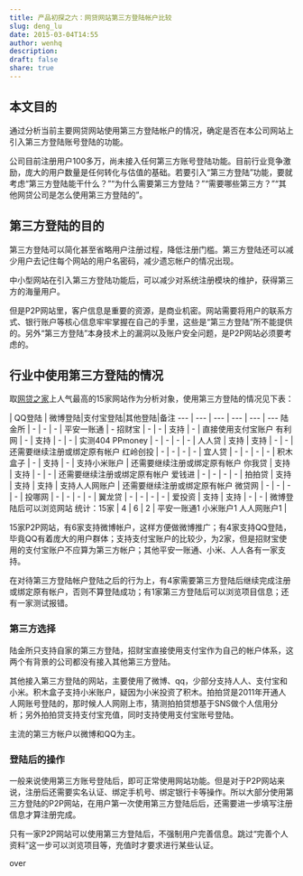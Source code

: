 ```yaml
---
title: 产品初探之六：网贷网站第三方登陆帐户比较
slug: deng_lu
date: 2015-03-04T14:55
author: wenhq
description: 
draft: false
share: true
---
```


## 本文目的
通过分析当前主要网贷网站使用第三方登陆帐户的情况，确定是否在本公司网站上引入第三方登陆账号登陆的功能。

公司目前注册用户100多万，尚未接入任何第三方账号登陆功能。目前行业竞争激励，庞大的用户数量是任何转化与估值的基础。若要引入“第三方登陆”功能，要就考虑“第三方登陆能干什么？”“为什么需要第三方登陆？”“需要哪些第三方？”“其他网贷公司是怎么使用第三方登陆的”。

## 第三方登陆的目的
第三方登陆可以简化甚至省略用户注册过程，降低注册门槛。第三方登陆还可以减少用户去记住每个网站的用户名密码，减少遗忘帐户的情况出现。

中小型网站在引入第三方登陆功能后，可以减少对系统注册模块的维护，获得第三方的海量用户。

但是P2P网站里，客户信息是重要的资源，是商业机密。网站需要将用户的联系方式、银行账户等核心信息牢牢掌握在自己的手里，这些是“第三方登陆”所不能提供的。另外“第三方登陆”本身技术上的漏洞以及账户安全问题，是P2P网站必须要考虑的。

## 行业中使用第三方登陆的情况
取[网贷之家](http://www.wangdaizhijia.com/pingji.html)上人气最高的15家网站作为分析对象，使用第三方登陆的情况见下表：

 | QQ登陆 | 微博登陆|支付宝登陆|其他登陆|备注
--- | --- | --- | --- | --- | ---
陆金所 | - | - | - | 平安一账通 | -
招财宝 | - | - | 支持 | - | 直接使用支付宝账户
有利网 | - | 支持 | - | - | 实测404
PPmoney | - | - | - | - |
人人贷 | 支持 | 支持 | - | - | 还需要继续注册或绑定原有帐户
红岭创投 | - | - | - | - |
宜人贷 | - | - | - | - |
积木盒子 | - | 支持 | - | 支持小米账户 | 还需要继续注册或绑定原有帐户
你我贷 | 支持 | 支持 | - | - | 还需要继续注册或绑定原有帐户
爱钱进 | - | - | - | - |
拍拍贷 | 支持 | 支持 | 支持 | 支持人人网账户 | 还需要继续注册或绑定原有帐户
微贷网 | - | - | - | - |
投哪网 | - | - | - | - |
翼龙贷 | - | - | - | - |
爱投资 | 支持 | 支持 | - | - | 微博登陆后可以浏览网站
统计：15家 | 4 | 6 | 2 | 平安一账通1 小米账户1 人人网账户1  |

15家P2P网站，有6家支持微博帐户，这样方便做微博推广；有4家支持QQ登陆，毕竟QQ有着庞大的用户群体；支持支付宝账户的比较少，为2家，但是招财宝使用的支付宝账户不应算为第三方帐户；其他平安一账通、小米、人人各有一家支持。

在对待第三方登陆帐户登陆之后的行为上，有4家需要第三方登陆后继续完成注册或绑定原有帐户，否则不算登陆成功；有1家第三方登陆后可以浏览项目信息；还有一家测试报错。

### 第三方选择
陆金所只支持自家的第三方登陆，招财宝直接使用支付宝作为自己的帐户体系，这两个有背景的公司都没有接入其他第三方登陆。

其他接入第三方登陆的网站，主要使用了微博、qq，少部分支持人人、支付宝和小米。积木盒子支持小米账户，疑因为小米投资了积木。拍拍贷是2011年开通人人网账号登陆的，那时候人人网刚上市，猜测拍拍贷想基于SNS做个人信用分析；另外拍拍贷支持支付宝充值，同时支持使用支付宝账号登陆。

主流的第三方帐户以微博和QQ为主。

### 登陆后的操作
一般来说使用第三方账号登陆后，即可正常使用网站功能。但是对于P2P网站来说，注册后还需要实名认证、绑定手机号、绑定银行卡等操作。所以大部分使用第三方登陆的P2P网站，在用户第一次使用第三方登陆后后，还需要进一步填写注册信息才算注册完成。

只有一家P2P网站可以使用第三方登陆后，不强制用户完善信息。跳过“完善个人资料”这一步可以浏览项目等，充值时才要求进行某些认证。

over
